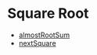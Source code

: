 # Square Root
- [almostRootSum](https://app.codesignal.com/challenge/myTuytYfXXEN5mr6z)
- [nextSquare](https://app.codesignal.com/challenge/DCMvQpeqXo3EjPjG3)
